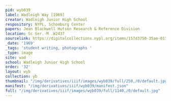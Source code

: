 ```yaml
---
pid: wyb039
label: Wadleigh Way [1969]
creator: Wadleigh Junior High School
respository: NYPL, Schomburg Center
papers: Jean Blackwell Hutson Research & Reference Division
location: Sc Ser.-M .W2437
sourcelink: https://digitalcollections.nypl.org/items/157d3750-35ae-0134-723e-00505686a51c
_date: '1969'
_tags: 'student writing, photographs '
_type: image
site: wad
school: Wadleigh Junior High School
order: '32'
layout: wyb
collection: yb
thumbnail: "/img/derivatives/iiif/images/wyb039/full/250,/0/default.jpg"
manifest: "/img/derivatives/iiif/wyb039/manifest.json"
full: "/img/derivatives/iiif/images/wyb039/full/1140,/0/default.jpg"
---
```

